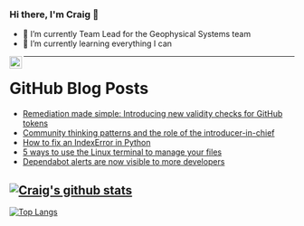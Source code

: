 ### Hi there, I'm Craig 👋

<!--
**CraigTeelFugro/CraigTeelFugro** is a ✨ _special_ ✨ repository because its `README.md` (this file) appears on your GitHub profile.

Here are some ideas to get you started:
-->

- 🔭 I’m currently Team Lead for the Geophysical Systems team
- 🌱 I’m currently learning everything I can

[<img align="left" alt="Craig Teel | LinkedIn" width="22px" src="https://cdn.jsdelivr.net/npm/simple-icons@v3/icons/linkedin.svg" />][linkedin]

---

# GitHub Blog Posts

<!-- BLOG-POST-LIST:START -->
- [Remediation made simple: Introducing new validity checks for GitHub tokens](https://github.blog/2023-01-19-remediation-made-simple-introducing-new-validity-checks-for-github-tokens/)
- [Community thinking patterns and the role of the introducer-in-chief](https://opensource.com/article/23/1/community-leadership-introducer-chief)
- [How to fix an IndexError in Python](https://opensource.com/article/23/1/fix-indexerror-python)
- [5 ways to use the Linux terminal to manage your files](https://opensource.com/article/23/1/linux-terminal-file-manager)
- [Dependabot alerts are now visible to more developers](https://github.blog/2023-01-17-dependabot-alerts-are-now-visible-to-more-developers/)
<!-- BLOG-POST-LIST:END -->

## [![Craig's github stats](https://github-readme-stats.vercel.app/api?username=craigteelfugro&show_icons=true&theme=radical)](https://github.com/anuraghazra/github-readme-stats)


[linkedin]: https://linkedin.com/in/craig-teel-b8786771
[![Top Langs](https://github-readme-stats.vercel.app/api/top-langs/?username=craigteelfugro&layout=compact)](https://github.com/anuraghazra/github-readme-stats)
